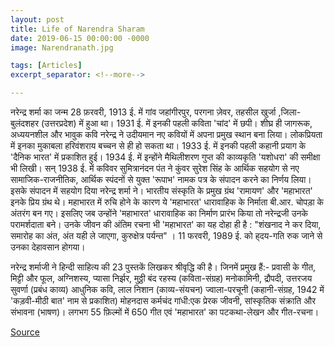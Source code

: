 ```yaml
---
layout: post
title: Life of Narendra Sharam
date: 2019-06-15 00:00:00 -0000
image: Narendranath.jpg

tags: [Articles]
excerpt_separator: <!--more-->

---
```

नरेन्द्र शर्मा का जन्म 28 फ़रवरी, 1913 ई. में गांव जहांगीरपुर, परगना ज़ेवर, तहसील खुर्जा ,जिला- बुलंदशहर (उत्तरप्रदेश) में हुआ था। 1931 ई. में इनकी पहली कविता 'चांद' में छपी। शीघ्र ही जागरूक, <!--more--> अध्ययनशील और भावुक कवि नरेन्द्र ने उदीयमान नए कवियों में अपना प्रमुख स्थान बना लिया। लोकप्रियता में इनका मुकाबला हरिवंशराय बच्चन से ही हो सकता था। 1933 ई. में इनकी पहली कहानी प्रयाग के 'दैनिक भारत' में प्रकाशित हुई। 1934 ई. में इन्होंने मैथिलीशरण गुप्त की काव्यकृति 'यशोधरा' की समीक्षा भी लिखी। सन्‌ 1938 ई. में कविवर सुमित्रानंदन पंत ने कुंवर सुरेश सिंह के आर्थिक सहयोग से नए सामाजिक-राजनीतिक, आर्थिक स्पंदनों से युक्त 'रूपाभ' नामक पत्र के संपादन करने का निर्णय लिया। इसके संपादन में सहयोग दिया नरेन्द्र शर्मा ने। भारतीय संस्कृति के प्रमुख ग्रंथ 'रामायण' और 'महाभारत' इनके प्रिय ग्रंथ थे। महाभारत में रुचि होने के कारण ये 'महाभारत' धारावाहिक के निर्माता बी.आर. चोपड़ा के अंतरंग बन गए। इसलिए जब उन्होंने 'महाभारत' धारावाहिक का निर्माण प्रारंभ किया तो नरेन्द्रजी उनके परामर्शदाता बने। उनके जीवन की अंतिम रचना भी 'महाभारत' का यह दोहा ही है : "शंखनाद ने कर दिया, समारोह का अंत, अंत यही ले जाएगा, कुरुक्षेत्र पर्यन्त" । 11 फरवरी, 1989 ई. को ह्‌दय-गति रुक जाने से उनका देहावसान होगया। 


नरेन्द्र शर्माजी ने हिन्दी साहित्य की 23 पुस्तकें लिखकर श्रीवृद्धि की है। जिनमें प्रमुख हैं:- प्रवासी के गीत, मिट्टी और फूल, अग्निशस्य, प्यासा निर्झर, मुठ्ठी बंद रहस्य (कविता-संग्रह) मनोकामिनी, द्रौपदी, उत्तरजय सुवर्णा (प्रबंध काव्य) आधुनिक कवि, लाल निशान (काव्य-संयचन) ज्वाला-परचूनी (कहानी-संग्रह, 1942 में 'कड़वी-मीठी बात' नाम से प्रकाशित) मोहनदास कर्मचंद गांधी:एक प्रेरक जीवनी, सांस्कृतिक संक्राति और संभावना (भाषण)। लगभग 55 फ़िल्मों में 650 गीत एवं 'महाभारत' का पटकथा-लेखन और गीत-रचना।




[Source][Source]

[Source]: http://www.apnimaati.com/2013/10/blog-post_5897.html



